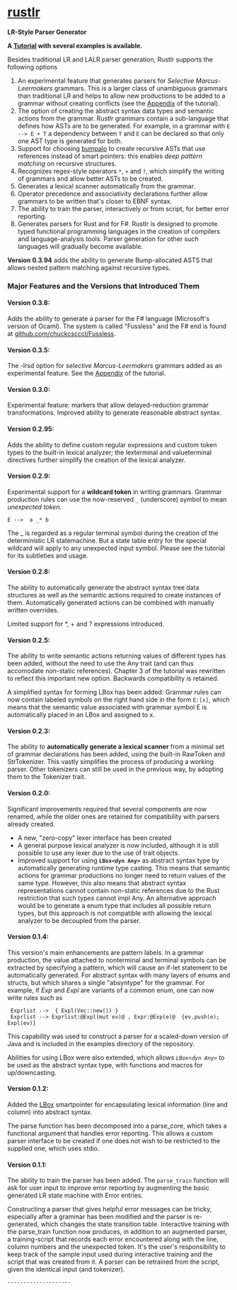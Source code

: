 # **[rustlr](https://docs.rs/rustlr/latest/rustlr/index.html)**
**LR-Style Parser Generator**

**A [Tutorial](https://cs.hofstra.edu/~cscccl/rustlr_project/) with several examples is available.**

Besides traditional LR and LALR parser generation, Rustlr supports the following
options

1. An experimental feature that generates parsers for *Selective Marcus-Leermakers* grammars.  This is a larger class of unambiguous grammars than traditional LR and helps to allow new productions to be added to a grammar without
creating conflicts (see the [Appendix](https://cs.hofstra.edu/~cscccl/rustlr_project/appendix.html) of the tutorial).
2. The option of creating the abstract syntax data types and semantic actions from the grammar. Rustlr grammars contain a sub-language that defines how ASTs are
to be generated.  For example, in a grammar with `E --> E + T` a dependency
between `T` and `E` can be declared so that only one AST type is generated for both.
3. Support for choosing [bumpalo](https://docs.rs/bumpalo/latest/bumpalo/index.html) to create recursive ASTs that use references instead of smart pointers: this
enables *deep pattern matching* on recursive structures.
4. Recognizes regex-style operators `*`, `+` and `?`, which simplify
the writing of grammars and allow better ASTs to be created.
5. Generates a lexical scanner automatically from the grammar.
6. Operator precedence and associativity declarations further allow grammars
to be written that's closer to EBNF syntax.
7. The ability to train the parser, interactively or from script, for better error reporting.
8. Generates parsers for Rust and for F\#.  Rustlr is designed to promote typed functional programming languages in the creation of compilers and
language-analysis tools.  Parser generation for other such languages will
gradually become available.

<p>

**Version 0.3.94** adds the ability to generate Bump-allocated ASTS that
allows nested pattern matching against recursive types.

### Major Features and the Versions that Introduced Them

#### Version 0.3.8:

Adds the ability to generate a  parser for the
F\# language (Microsoft's version of Ocaml).  The system is called "Fussless"
and the F\# end is found at [github.com/chuckcscccl/Fussless](https://github.com/chuckcscccl/Fussless). 


#### Version 0.3.5:

The -lrsd option for *selective Marcus-Leermakers* grammars added as an experimental feature.  See the [Appendix](https://cs.hofstra.edu/~cscccl/rustlr_project/appendix.html) of the tutorial.

#### Version 0.3.0:

Experimental feature: markers that allow delayed-reduction
grammar transformations.  Improved ability to generate reasonable abstract
syntax.


#### Version 0.2.95:

Adds the ability to define custom regular expressions and custom token
types to the built-in lexical analyzer; the lexterminal and
valueterminal directives further simplify the creation of the lexical
analyzer.



#### Version 0.2.9:

Experimental support for a **wildcard token** in writing grammars.  Grammar
production rules can use the now-reserved `_` (underscore) symbol to mean
*unexpected token*.  
```
E -->  a _* b
```
The _ is regarded as a regular terminal symbol during the creation of the
deterministic LR statemachine. But a state table entry for the special wildcard
will apply to any unexpected input symbol.  Please see the tutorial for its
subtleties and usage.

#### Version 0.2.8:

The ability to automatically generate the abstract syntax tree data structures as well as the semantic actions required to create instances of them.  Automatically generated actions can be combined with manually written overrides.

Limited support for *, + and ? expressions introduced.


#### Version 0.2.5:

The ability to write semantic actions returning
values of different types has been added, without the need to use the Any
trait (and can thus accomodate non-static references).  Chapter 3 of
the tutorial was rewritten to reflect this important new option.
Backwards compatibility is retained.

A simplified syntax for forming LBox has been added: Grammar rules can
now contain labeled symbols on the right hand side in the form `E:[x]`, which
means that the semantic value associated with grammar symbol E is automatically placed in an LBox and assigned
to x.

#### Version 0.2.3:

The ability to **automatically generate a lexical
scanner** from a minimal set of grammar declarations has been added, using
the built-in RawToken and StrTokenizer.  This vastly simplifies the process
of producing a working parser.  Other tokenizers can still be used
in the previous way, by adopting them to the Tokenizer trait.


#### Version 0.2.0:

Significant improvements required that several components
are now renamed, while the older ones are retained for compatibility with
parsers already created.  

  -  A new, "zero-copy" lexer interface has been created
  -  A general purpose lexical analyzer is now included, although it is still
     possible to use any lexer due to the use of trait objects.
  -  Improved support for using **`LBox<dyn Any>`** as abstract syntax type by
     automatically generating runtime type casting.  This means that
     semantic actions for grammar productions no longer need to return values of the same
     type. However, this also means that abstract syntax representations
     cannot contain non-static references due to the Rust restriction that
     such types cannot impl Any.  An alternative approach would be to generate
     a enum type that includes all possible return types, but this approach is
     not compatible with allowing the lexical analyzer to be decoupled from
     the parser.

#### Version 0.1.4:

 This version's main enhancements are pattern labels.  In a grammar production,
 the value attached to nonterminal and terminal symbols can be extracted by
 specifying a pattern, which will cause an if-let statement to be automatically
 generated.  For abstract syntax with many layers of enums and structs, but
 which shares a single "absyntype" for the grammar.  For example, if *Exp* and
 *Expl* are variants of a common enum, one can now write rules such as 

 ```
  Exprlist -->  { Expl(Vec::new()) }
  Exprlist --> Exprlist:@Expl(mut ev)@ , Expr:@Exp(e)@  {ev.push(e); Expl(ev)}
 ```
 This capability was used to construct a parser for a scaled-down version of
 Java and is included in the examples directory of the repository.

 Abilities for using LBox were also extended, which allows *`LBox<dyn Any>`* to
 be used as the abstract syntax type, with functions and macros for
 up/downcasting.


#### Version 0.1.2:

  Added the [LBox][2] smartpointer for encapsulating lexical information
  (line and column) into abstract syntax.

  The parse function has been decomposed into a parse_core, which takes a
  functional argument that handles error reporting.  This allows a custom
  parser interface to be created if one does not wish to be restricted to
  the supplied one, which uses stdio.


#### Version 0.1.1:

  The ability to train the parser has been added. The `parse_train`
  function will ask for user input to improve error reporting by augmenting
  the basic generated LR state machine with Error entries.

  Constructing a parser that gives helpful error messages can be tricky,
  especially after a grammar has been modified and the parser is re-generated,
  which changes the state transition table.  Interactive training with
  the parse_train function now produces, in addition to an augmented parser,
  a training-script that records each error encountered along with the line,
  column numbers and the unexpected token.  It's the user's responsibility to
  keep track of the sample input used during interactive training and
  the script that was created from it.  A parser can be retrained from the
  script, given the identical input (and tokenizer).

    --------------------


[1]:https://docs.rs/rustlr/latest/rustlr/lexer_interface/struct.StrTokenizer.html
[2]:https://docs.rs/rustlr/latest/rustlr/generic_absyn/struct.LBox.html
[3]:https://docs.rs/rustlr/latest/rustlr/generic_absyn/struct.LRc.html
[4]:https://docs.rs/rustlr/latest/rustlr/zc_parser/struct.ZCParser.html#method.lbx
[5]:https://docs.rs/rustlr/latest/rustlr/zc_parser/struct.StackedItem.html#method.lbox
[sitem]:https://docs.rs/rustlr/latest/rustlr/zc_parser/struct.StackedItem.html
[chap1]:https://cs.hofstra.edu/~cscccl/rustlr_project/chapter1.html
[lexsource]:https://docs.rs/rustlr/latest/rustlr/lexer_interface/struct.LexSource.html
[drs]:https://docs.rs/rustlr/latest/rustlr/index.html
[tktrait]:https://docs.rs/rustlr/latest/rustlr/lexer_interface/trait.Tokenizer.html
[tt]:https://docs.rs/rustlr/latest/rustlr/lexer_interface/struct.TerminalToken.html
[rtk]:https://docs.rs/rustlr/latest/rustlr/lexer_interface/enum.RawToken.html
[fromraw]:https://docs.rs/rustlr/latest/rustlr/lexer_interface/struct.TerminalToken.html#method.from_raw
[nextsymfun]:https://docs.rs/rustlr/latest/rustlr/lexer_interface/trait.Tokenizer.html#tymethod.nextsym
[zcp]:https://docs.rs/rustlr/latest/rustlr/zc_parser/struct.ZCParser.html
[ttnew]:https://docs.rs/rustlr/latest/rustlr/lexer_interface/struct.TerminalToken.html#method.new
